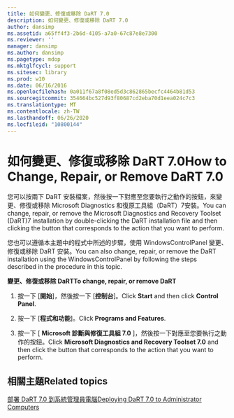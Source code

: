 ```yaml
---
title: 如何變更、修復或移除 DaRT 7.0
description: 如何變更、修復或移除 DaRT 7.0
author: dansimp
ms.assetid: a65ff4f3-2b6d-4105-a7a0-67c87e8e7300
ms.reviewer: ''
manager: dansimp
ms.author: dansimp
ms.pagetype: mdop
ms.mktglfcycl: support
ms.sitesec: library
ms.prod: w10
ms.date: 06/16/2016
ms.openlocfilehash: 0a011f67a8f08ed5d3c862865becfc4464b81d53
ms.sourcegitcommit: 354664bc527d93f80687cd2eba70d1eea024c7c3
ms.translationtype: MT
ms.contentlocale: zh-TW
ms.lasthandoff: 06/26/2020
ms.locfileid: "10800144"
---
```

# <span data-ttu-id="4c1c7-103">如何變更、修復或移除 DaRT 7.0</span><span class="sxs-lookup"><span data-stu-id="4c1c7-103">How to Change, Repair, or Remove DaRT 7.0</span></span>


<span data-ttu-id="4c1c7-104">您可以按兩下 DaRT 安裝檔案，然後按一下對應至您要執行之動作的按鈕，來變更、修復或移除 Microsoft Diagnostics 和復原工具組（DaRT）7安裝。</span><span class="sxs-lookup"><span data-stu-id="4c1c7-104">You can change, repair, or remove the Microsoft Diagnostics and Recovery Toolset (DaRT)7 installation by double-clicking the DaRT installation file and then clicking the button that corresponds to the action that you want to perform.</span></span>

<span data-ttu-id="4c1c7-105">您也可以遵循本主題中的程式中所述的步驟，使用 WindowsControlPanel 變更、修復或移除 DaRT 安裝。</span><span class="sxs-lookup"><span data-stu-id="4c1c7-105">You can also change, repair, or remove the DaRT installation using the WindowsControlPanel by following the steps described in the procedure in this topic.</span></span>

**<span data-ttu-id="4c1c7-106">變更、修復或移除 DaRT</span><span class="sxs-lookup"><span data-stu-id="4c1c7-106">To change, repair, or remove DaRT</span></span>**

1.  <span data-ttu-id="4c1c7-107">按一下 [**開始**]，然後按一下 [**控制台**]。</span><span class="sxs-lookup"><span data-stu-id="4c1c7-107">Click **Start** and then click **Control Panel**.</span></span>

2.  <span data-ttu-id="4c1c7-108">按一下 [**程式和功能**]。</span><span class="sxs-lookup"><span data-stu-id="4c1c7-108">Click **Programs and Features**.</span></span>

3.  <span data-ttu-id="4c1c7-109">按一下 [ **Microsoft 診斷與修復工具組 7.0** ]，然後按一下對應至您要執行之動作的按鈕。</span><span class="sxs-lookup"><span data-stu-id="4c1c7-109">Click **Microsoft Diagnostics and Recovery Toolset 7.0** and then click the button that corresponds to the action that you want to perform.</span></span>

## <span data-ttu-id="4c1c7-110">相關主題</span><span class="sxs-lookup"><span data-stu-id="4c1c7-110">Related topics</span></span>


[<span data-ttu-id="4c1c7-111">部署 DaRT 7.0 到系統管理員電腦</span><span class="sxs-lookup"><span data-stu-id="4c1c7-111">Deploying DaRT 7.0 to Administrator Computers</span></span>](deploying-dart-70-to-administrator-computers-dart-7.md)

 

 





